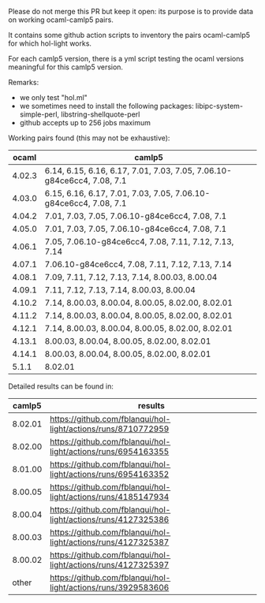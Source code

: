 Please do not merge this PR but keep it open: its purpose is to provide data on working ocaml-camlp5 pairs.

It contains some github action scripts to inventory the pairs ocaml-camlp5 for which hol-light works.

For each camlp5 version, there is a yml script testing the ocaml versions meaningful for this camlp5 version.

Remarks:
- we only test "hol.ml"
- we sometimes need to install the following packages: libipc-system-simple-perl, libstring-shellquote-perl
- github accepts up to 256 jobs maximum

Working pairs found (this may not be exhaustive):

| ocaml  | camlp5                                                                 |
|--------|------------------------------------------------------------------------|
| 4.02.3 | 6.14, 6.15, 6.16, 6.17, 7.01, 7.03, 7.05, 7.06.10-g84ce6cc4, 7.08, 7.1 |
| 4.03.0 | 6.15, 6.16, 6.17, 7.01, 7.03, 7.05, 7.06.10-g84ce6cc4, 7.08, 7.1       |
| 4.04.2 | 7.01, 7.03, 7.05, 7.06.10-g84ce6cc4, 7.08, 7.1                         |
| 4.05.0 | 7.01, 7.03, 7.05, 7.06.10-g84ce6cc4, 7.08, 7.1                         |
| 4.06.1 | 7.05, 7.06.10-g84ce6cc4, 7.08, 7.11, 7.12, 7.13, 7.14                  |
| 4.07.1 | 7.06.10-g84ce6cc4, 7.08, 7.11, 7.12, 7.13, 7.14                        |
| 4.08.1 | 7.09, 7.11, 7.12, 7.13, 7.14, 8.00.03, 8.00.04                         |
| 4.09.1 | 7.11, 7.12, 7.13, 7.14, 8.00.03, 8.00.04                               |
| 4.10.2 | 7.14, 8.00.03, 8.00.04, 8.00.05, 8.02.00, 8.02.01                      |
| 4.11.2 | 7.14, 8.00.03, 8.00.04, 8.00.05, 8.02.00, 8.02.01                      |
| 4.12.1 | 7.14, 8.00.03, 8.00.04, 8.00.05, 8.02.00, 8.02.01                      |
| 4.13.1 | 8.00.03, 8.00.04, 8.00.05, 8.02.00, 8.02.01                            |
| 4.14.1 | 8.00.03, 8.00.04, 8.00.05, 8.02.00, 8.02.01                            |
| 5.1.1  | 8.02.01                                                                |

Detailed results can be found in:

| camlp5  | results                                                       |
|---------|---------------------------------------------------------------|
| 8.02.01 | https://github.com/fblanqui/hol-light/actions/runs/8710772959 |
| 8.02.00 | https://github.com/fblanqui/hol-light/actions/runs/6954163355 |
| 8.01.00 | https://github.com/fblanqui/hol-light/actions/runs/6954163352 |
| 8.00.05 | https://github.com/fblanqui/hol-light/actions/runs/4185147934 |
| 8.00.04 | https://github.com/fblanqui/hol-light/actions/runs/4127325386 |
| 8.00.03 | https://github.com/fblanqui/hol-light/actions/runs/4127325387 |
| 8.00.02 | https://github.com/fblanqui/hol-light/actions/runs/4127325397 |
| other   | https://github.com/fblanqui/hol-light/actions/runs/3929583606 |
